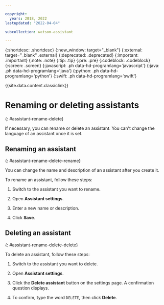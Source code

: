 ```yaml
---

copyright:
  years: 2018, 2022
lastupdated: "2022-04-04"

subcollection: watson-assistant

---
```


{:shortdesc: .shortdesc}
{:new_window: target="_blank"}
{:external: target="_blank" .external}
{:deprecated: .deprecated}
{:important: .important}
{:note: .note}
{:tip: .tip}
{:pre: .pre}
{:codeblock: .codeblock}
{:screen: .screen}
{:javascript: .ph data-hd-programlang='javascript'}
{:java: .ph data-hd-programlang='java'}
{:python: .ph data-hd-programlang='python'}
{:swift: .ph data-hd-programlang='swift'}

{{site.data.content.classiclink}}

# Renaming or deleting assistants
{: #assistant-rename-delete}

If necessary, you can rename or delete an assistant. You can't change the language of an assistant once it is set.

## Renaming an assistant
{: #assistant-rename-delete-rename}

You can change the name and description of an assistant after you create it.

To rename an assistant, follow these steps:

1.  Switch to the assistant you want to rename.

1.  Open **Assistant settings**.

1.  Enter a new name or description.

1.  Click **Save**.

## Deleting an assistant
{: #assistant-rename-delete-delete}

To delete an assistant, follow these steps:

1.  Switch to the assistant you want to delete.

1.  Open **Assistant settings**.

1. Click the **Delete assistant** button on the settings page. A confirmation question displays.

1. To confirm, type the word `DELETE`, then click **Delete**.
